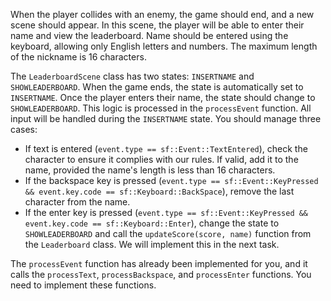 When the player collides with an enemy, the game should end, and a new scene should appear. In this scene, the player will be able to enter their name and view the leaderboard. Name should be entered using the keyboard, allowing only English letters and numbers. The maximum length of the nickname is 16 characters.   

The `LeaderboardScene` class has two states: `INSERTNAME` and `SHOWLEADERBOARD`. When the game ends, the state is automatically set to `INSERTNAME`. Once the player enters their name, the state should change to `SHOWLEADERBOARD`.
This logic is processed in the `processEvent` function. All input will be handled during the `INSERTNAME` state. You should manage three cases:
 - If text is entered (`event.type == sf::Event::TextEntered`), check the character to ensure it complies with our rules. If valid, add it to the name, provided the name's length is less than 16 characters.
 - If the backspace key is pressed (`event.type == sf::Event::KeyPressed && event.key.code == sf::Keyboard::BackSpace`), remove the last character from the name.
 - If the enter key is pressed (`event.type == sf::Event::KeyPressed && event.key.code == sf::Keyboard::Enter`), change the state to `SHOWLEADERBOARD` and call the `updateScore(score, name)` function from the `Leaderboard` class. We will implement this in the next task.

The `processEvent` function has already been implemented for you, and it calls the `processText`, `processBackspace`, and `processEnter` functions. You need to implement these functions.
